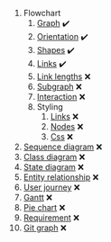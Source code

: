 ﻿1. Flowchart
   1. [Graph](https://mermaid-js.github.io/mermaid/#/flowchart?id=graph) :heavy_check_mark:
   2. [Orientation](https://mermaid-js.github.io/mermaid/#/flowchart?id=flowchart-orientation) :heavy_check_mark:
   3. [Shapes](https://mermaid-js.github.io/mermaid/#/flowchart?id=node-shapes) :heavy_check_mark:
   4. [Links](https://mermaid-js.github.io/mermaid/#/flowchart?id=links-between-nodes) :heavy_check_mark:
   5. [Link lengths](https://mermaid-js.github.io/mermaid/#/flowchart?id=minimum-length-of-a-link) :x:
   6. [Subgraph](https://mermaid-js.github.io/mermaid/#/flowchart?id=subgraphs) :x:
   7. [Interaction](https://mermaid-js.github.io/mermaid/#/flowchart?id=interaction) :x:
   8. Styling
      1. [Links](https://mermaid-js.github.io/mermaid/#/flowchart?id=styling-links) :x:
      2. [Nodes](https://mermaid-js.github.io/mermaid/#/flowchart?id=styling-a-node) :x:
      3. [Css](https://mermaid-js.github.io/mermaid/#/flowchart?id=css-classes) :x:
2. [Sequence diagram](https://mermaid-js.github.io/mermaid/#/sequenceDiagram) :x:
3. [Class diagram](https://mermaid-js.github.io/mermaid/#/classDiagram) :x:
4. [State diagram](https://mermaid-js.github.io/mermaid/#/stateDiagram) :x:
5. [Entity relationship](https://mermaid-js.github.io/mermaid/#/entityRelationshipDiagram) :x:
6. [User journey](https://mermaid-js.github.io/mermaid/#/user-journey) :x:
7. [Gantt](https://mermaid-js.github.io/mermaid/#/gantt) :x:
8. [Pie chart](https://mermaid-js.github.io/mermaid/#/pie) :x:
9. [Requirement](https://mermaid-js.github.io/mermaid/#/requirementDiagram) :x:
10. [Git graph](https://mermaid-js.github.io/mermaid/#/gitgraph) :x:
